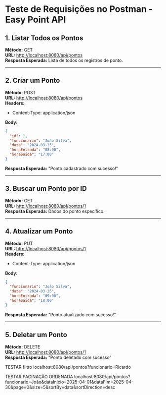 # Teste de Requisições no Postman - Easy Point API

## 1. Listar Todos os Pontos

**Método:** GET\
**URL:** [http://localhost:8080/api/pontos](http://localhost:8080/api/pontos)\
**Resposta Esperada:** Lista de todos os registros de ponto.

---

## 2. Criar um Ponto

**Método:** POST\
**URL:** [http://localhost:8080/api/pontos](http://localhost:8080/api/pontos)\
**Headers:**

- Content-Type: application/json

**Body:**

```json
{
  "id": 1,
  "funcionario": "João Silva",
  "data": "2024-03-25",
  "horaEntrada": "08:00",
  "horaSaida": "17:00"
}
```

**Resposta Esperada:** "Ponto cadastrado com sucesso!"

---

## 3. Buscar um Ponto por ID

**Método:** GET\
**URL:** [http://localhost:8080/api/pontos/1](http://localhost:8080/api/pontos/1)\
**Resposta Esperada:** Dados do ponto específico.

---

## 4. Atualizar um Ponto

**Método:** PUT\
**URL:** [http://localhost:8080/api/pontos/1](http://localhost:8080/api/pontos/1)\
**Headers:**

- Content-Type: application/json

**Body:**

```json
{
  "funcionario": "João Silva",
  "data": "2024-03-25",
  "horaEntrada": "09:00",
  "horaSaida": "18:00"
}
```

**Resposta Esperada:** "Ponto atualizado com sucesso!"

---

## 5. Deletar um Ponto

**Método:** DELETE\
**URL:** [http://localhost:8080/api/pontos/1](http://localhost:8080/api/pontos/1)\
**Resposta Esperada:** "Ponto deletado com sucesso"

TESTAR filtro
localhost:8080/api/pontos?funcionario=Ricardo


TESTAR PAGINAÇÃO ORDENADA
localhost:8080/api/pontos?funcionario=João&dataInicio=2025-04-01&dataFim=2025-04-30&page=0&size=5&sortBy=data&sortDirection=desc

